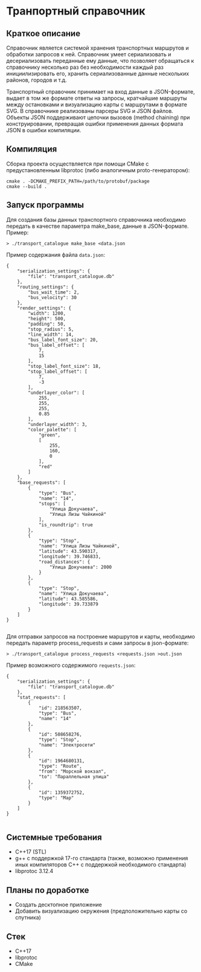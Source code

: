 # Транпортный справочник
## Краткое описание
Справочник является системой хранения транспортных маршрутов и обработки запросов к ней. Справочник умеет сериализовать и десериализовать переданные ему данные, что позволяет обращаться к справочнику несколько раз без необходимости каждый раз инициилизировать его, хранить сериализованные данные нескольких районов, городов и т.д.

Транспортный справочник принимает на вход данные в JSON-формате, выдает в том же формате ответы на запросы, кратчайшие маршруты между остановками и визуализацию карты с маршрутами в формате SVG. В справочнике реализованы парсеры SVG и JSON файлов. Объекты JSON поддерживают цепочки вызовов (method chaining) при конструировании, превращая ошибки применения данных формата JSON в ошибки компиляции.
## Компиляция
Сборка проекта осуществляется при помощи CMake с предустановленным libprotoc (либо аналогичным proto-генератором):
```
cmake . -DCMAKE_PREFIX_PATH=/path/to/protobuf/package
cmake --build .
```
## Запуск программы
Для создания базы данных транспортного справочника необходимо передать в качестве параметра make_base, данные в JSON-формате. Пример:
```
> ./transport_catalogue make_base <data.json
```
Пример содержания файла `data.json`:
```
{
    "serialization_settings": {
        "file": "transport_catalogue.db"
    },
    "routing_settings": {
        "bus_wait_time": 2,
        "bus_velocity": 30
    },
    "render_settings": {
        "width": 1200,
        "height": 500,
        "padding": 50,
        "stop_radius": 5,
        "line_width": 14,
        "bus_label_font_size": 20,
        "bus_label_offset": [
            7,
            15
        ],
        "stop_label_font_size": 18,
        "stop_label_offset": [
            7,
            -3
        ],
        "underlayer_color": [
            255,
            255,
            255,
            0.85
        ],
        "underlayer_width": 3,
        "color_palette": [
            "green",
            [
                255,
                160,
                0
            ],
            "red"
        ]
    },
    "base_requests": [
        {
            "type": "Bus",
            "name": "14",
            "stops": [
                "Улица Докучаева",
                "Улица Лизы Чайкиной"
            ],
            "is_roundtrip": true
        },
        {
            "type": "Stop",
            "name": "Улица Лизы Чайкиной",
            "latitude": 43.590317,
            "longitude": 39.746833,
            "road_distances": {
                "Улица Докучаева": 2000
            }
        },
        {
            "type": "Stop",
            "name": "Улица Докучаева",
            "latitude": 43.585586,
            "longitude": 39.733879
        }
    ]
}
  
```
Для отправки запросов на построение маршрутов и карты, необходимо передать параметр process_requests и сами запросы в json-формате:
```
> ./transport_catalogue process_requests <requests.json >out.json
```
Пример возможного содержимого `requests.json`:
```
{
    "serialization_settings": {
        "file": "transport_catalogue.db"
    },
    "stat_requests": [
        {
            "id": 218563507,
            "type": "Bus",
            "name": "14"
        },
        {
            "id": 508658276,
            "type": "Stop",
            "name": "Электросети"
        },
        {
            "id": 1964680131,
            "type": "Route",
            "from": "Морской вокзал",
            "to": "Параллельная улица"
        },
        {
            "id": 1359372752,
            "type": "Map"
        }
    ]
}
  
```
## Системные требования
* C++17 (STL)
* g++ с поддержкой 17-го стандарта (также, возможно применения иных компиляторов C++ с поддержкой необходимого стандарта)
* libprotoc 3.12.4
## Планы по доработке
* Создать десктопное приложение
* Добавить визуализацию окружения (предположительно карты со спутника)
## Стек
* C++17
* libprotoc
* CMake
